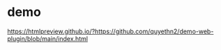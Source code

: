 # demo
https://htmlpreview.github.io/?https://github.com/quyethn2/demo-web-plugin/blob/main/index.html
